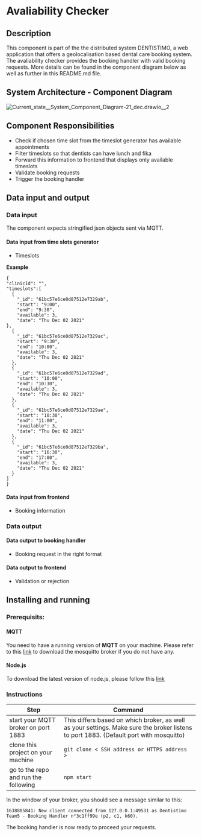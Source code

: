 # Avaliability Checker

## Description

This component is part of the the distributed system DENTISTIMO, a web application that offers a geolocalisation based dental care booking system.
The avaliability checker provides the booking handler with valid booking requests. More details can be found in the component diagram below as well as further in this README.md file.

## System Architecture - Component Diagram
![_Current_state__System_Component_Diagram-21_dec.drawio__2_](/uploads/6b997b39e9b0acec3c3e3998323a8d55/_Current_state__System_Component_Diagram-21_dec.drawio__2_.png)

## Component Responsibilities

- Check if chosen time slot from the timeslot generator has available appointments 
- Filter timeslots so that dentists can have lunch and fika
- Forward this information to frontend that displays only available timeslots
- Validate booking requests
- Trigger the booking handler



## Data input and output
### Data input

The component expects stringified json objects sent via MQTT. 

#### Data input from time slots generator
- Timeslots

<b>Example</b>

```
{
"clinicId": "",
"timeslots":[
  {
    "_id": "61bc57e6ce0d87512e7329ab",
    "start": "9:00",
    "end": "9:30",
    "available": 3,
    "date": "Thu Dec 02 2021"
},
  {
    "_id": "61bc57e6ce0d87512e7329ac",
    "start": "9:30",
    "end": "10:00",
    "available": 3,
    "date": "Thu Dec 02 2021"
  },
  {
    "_id": "61bc57e6ce0d87512e7329ad",
    "start": "10:00",
    "end": "10:30",
    "available": 3,
    "date": "Thu Dec 02 2021"
  },
  {
    "_id": "61bc57e6ce0d87512e7329ae",
    "start": "10:30",
    "end": "11:00",
    "available": 3,
    "date": "Thu Dec 02 2021"
  },
  {
    "_id": "61bc57e6ce0d87512e7329ba",
    "start": "16:30",
    "end": "17:00",
    "available": 3,
    "date": "Thu Dec 02 2021"
  }
]
}
```



#### Data input from frontend
- Booking information

### Data output

#### Data output to booking handler
- Booking request in the right format

#### Data output to frontend
- Validation or rejection


## Installing and running

### Prerequisits:
#### MQTT
You need to have a running version of <b>MQTT</b> on your machine. Please refer to this [link](https://www.google.com/url?sa=t&rct=j&q=&esrc=s&source=web&cd=&ved=2ahUKEwjG3fWb6NH0AhXpQvEDHSGLC2MQFnoECAMQAQ&url=https%3A%2F%2Fmosquitto.org%2Fdownload%2F&usg=AOvVaw2rLN-Os_zfUrtqeV1Lrunf) to download the mosquitto broker if you do not have any. 
#### Node.js
To download the latest version of node.js, please follow this [link](https://nodejs.org/en/download/)

### Instructions

| Step | Command |
| ------ | ------ |
| start your MQTT broker on port 1883| This differs based on which broker, as well as your settings. Make sure the broker listens to port 1883. (Default port with mosquitto) |
| clone this project on your machine | `git clone < SSH address or HTTPS address >` |
| go to the repo and run the following  | `npm start` |

In the window of your broker, you should see a message similar to this:

`1638885841: New client connected from 127.0.0.1:49531 as Dentistimo Team5 - Booking Handler n°3c1ff99e (p2, c1, k60).`

The booking handler is now ready to proceed your requests. 
 



